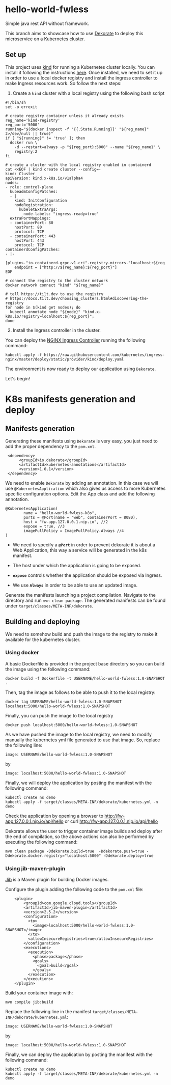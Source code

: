 # hello-world-fwless
Simple java rest API without framework.

This branch aims to showcase how to use [Dekorate](https://github.com/dekorateio/dekorate) to deploy this microservice on a Kubernetes cluster.

## Set up
This project uses [kind](https://kind.sigs.k8s.io/) for running a Kubernetes cluster locally. You can install it following the instructions [here](https://kind.sigs.k8s.io/docs/user/quick-start/#installation).
Once installed, we need to set it up in order to use a local docker registry and install the ingress controller to make Ingress resources work. So follow the next steps:

1.  Create a `kind` cluster with a local registry using the following bash script
```
#!/bin/sh
set -o errexit

# create registry container unless it already exists
reg_name='kind-registry'
reg_port='5000'
running="$(docker inspect -f '{{.State.Running}}' "${reg_name}" 2>/dev/null || true)"
if [ "${running}" != 'true' ]; then
  docker run \
    -d --restart=always -p "${reg_port}:5000" --name "${reg_name}" \
    registry:2
fi

# create a cluster with the local registry enabled in containerd
cat <<EOF | kind create cluster --config=-
kind: Cluster
apiVersion: kind.x-k8s.io/v1alpha4
nodes:
- role: control-plane
  kubeadmConfigPatches:
  - |
    kind: InitConfiguration
    nodeRegistration:
      kubeletExtraArgs:
        node-labels: "ingress-ready=true"
  extraPortMappings:
  - containerPort: 80
    hostPort: 80
    protocol: TCP
  - containerPort: 443
    hostPort: 443
    protocol: TCP
containerdConfigPatches:
- |-
  [plugins."io.containerd.grpc.v1.cri".registry.mirrors."localhost:${reg_port}"]
    endpoint = ["http://${reg_name}:${reg_port}"]
EOF

# connect the registry to the cluster network
docker network connect "kind" "${reg_name}"

# tell https://tilt.dev to use the registry
# https://docs.tilt.dev/choosing_clusters.html#discovering-the-registry
for node in $(kind get nodes); do
  kubectl annotate node "${node}" "kind.x-k8s.io/registry=localhost:${reg_port}";
done
```

2. Install the Ingress controller in the cluster.

You can deploy the [NGINX Ingress Controller](https://github.com/kubernetes/ingress-nginx) running the following command:
```
kubectl apply -f https://raw.githubusercontent.com/kubernetes/ingress-nginx/master/deploy/static/provider/kind/deploy.yaml
```

The environment is now ready to deploy our application using `Dekorate`.

Let's begin!

# K8s manifests generation and deploy
## Manifests generation
Generating these manifests using `Dekorate` is very easy, you just need to add the proper dependency to the `pom.xml`.

```
 <dependency>
      <groupId>io.dekorate</groupId>
      <artifactId>kubernetes-annotations</artifactId>
      <version>1.0.1</version>
 </dependency>
```

We need to enable `Dekorate` by adding an annotation. In this case we will use `@KubernetesApplication` which also gives us access to more Kubernetes specific configuration options.
Edit the App class and add the following annotation.

```
@KubernetesApplication(
        name = "hello-world-fwless-k8s",        
        ports = @Port(name = "web", containerPort = 8080),  
        host = "fw-app.127.0.0.1.nip.io", //2
        expose = true, //3
        imagePullPolicy = ImagePullPolicy.Always //4
)
```
- We need to specify a **`@Port`** in order to prevent dekorate it is about a Web Application, this way a service will be generated in the k8s manifest.

- The host under which the application is going to be exposed.
- **`expose`** controls whether the application should be exposed via Ingress.
- We use **`Always`** in order to be able to use an updated image.

Generate the manifests launching a project compilation. Navigate to the directory and run `mvn clean package`. The generated manifests can be found under `target/classes/META-INF/dekorate`.

## Building and deploying

We need to somehow build and push the image to the registry to make it available for the kubernetes cluster. 

### Using docker
A basic Dockerfile is provided in the project base directory so you can build the image using the following command:
```
docker build -f Dockerfile -t USERNAME/hello-world-fwless:1.0-SNAPSHOT .
```
Then, tag the image as follows to be able to push it to the local registry:
```
docker tag USERNAME/hello-world-fwless:1.0-SNAPSHOT localhost:5000/hello-world-fwless:1.0-SNAPSHOT
```
Finally, you can push the image to the local registry
```
docker push localhost:5000/hello-world-fwless:1.0-SNAPSHOT
```

As we have pushed the image to the local registry, we need to modify manually the kubernetes yml file generated to use that image.
So, replace the following line: 
```
image: USERNAME/hello-world-fwless:1.0-SNAPSHOT
```
by
```
image: localhost:5000/hello-world-fwless:1.0-SNAPSHOT
```

Finally, we will deploy the application by posting the manifest with the following command:

```
kubectl create ns demo
kubectl apply -f target/classes/META-INF/dekorate/kubernetes.yml -n demo
```

Check the application by opening a browser to http://fw-app.127.0.0.1.nip.io/api/hello or curl http://fw-app.127.0.0.1.nip.io/api/hello

Dekorate allows the user to trigger container image builds and deploy after the end of compilation, so the above actions can also be performed by executing the following command:
```
mvn clean package -Ddekorate.build=true  -Ddekorate.push=true -Ddekorate.docker.registry="localhost:5000" -Ddekorate.deploy=true
```

### Using jib-maven-plugin

[Jib](https://github.com/GoogleContainerTools/jib/tree/master/jib-maven-plugin) is a Maven plugin for building Docker images.

Configure the plugin adding the following code to the `pom.xml` file:

```
    <plugin>
        <groupId>com.google.cloud.tools</groupId>
        <artifactId>jib-maven-plugin</artifactId>
        <version>2.5.2</version>
        <configuration>
          <to>
            <image>localhost:5000/hello-world-fwless:1.0-SNAPSHOT</image>
          </to>
          <allowInsecureRegistries>true</allowInsecureRegistries>
        </configuration>
        <executions>
          <execution>
            <phase>package</phase>
            <goals>
              <goal>build</goal>
            </goals>
          </execution>
        </executions>
    </plugin>
```

Build your container image with:

```
mvn compile jib:build
```

Replace the following line in the manifest `target/classes/META-INF/dekorate/kubernetes.yml`: 
```
image: USERNAME/hello-world-fwless:1.0-SNAPSHOT
```
by
```
image: localhost:5000/hello-world-fwless:1.0-SNAPSHOT
```

Finally, we can deploy the application by posting the manifest with the following command:

```
kubectl create ns demo
kubectl apply -f target/classes/META-INF/dekorate/kubernetes.yml -n demo
```
